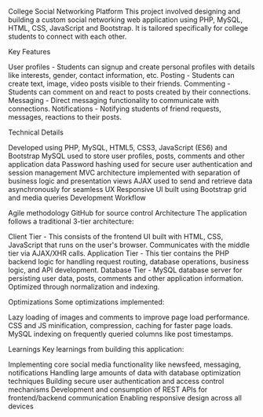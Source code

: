 College Social Networking Platform
This project involved designing and building a custom social networking web application using PHP, MySQL, HTML, CSS, JavaScript and Bootstrap. It is tailored specifically for college students to connect with each other.

Key Features

User profiles - Students can signup and create personal profiles with details like interests, gender, contact information, etc.
Posting - Students can create text, image, video posts visible to their friends.
Commenting - Students can comment on and react to posts created by their connections.
Messaging - Direct messaging functionality to communicate with connections.
Notifications - Notifying students of friend requests, messages, reactions to their posts.

Technical Details

Developed using PHP, MySQL, HTML5, CSS3, JavaScript (ES6) and Bootstrap
MySQL used to store user profiles, posts, comments and other application data
Password hashing used for secure user authentication and session management
MVC architecture implemented with separation of business logic and presentation views
AJAX used to send and retrieve data asynchronously for seamless UX
Responsive UI built using Bootstrap grid and media queries
Development Workflow

Agile methodology
GitHub for source control
Architecture
The application follows a traditional 3-tier architecture:

Client Tier - This consists of the frontend UI built with HTML, CSS, JavaScript that runs on the user's browser. Communicates with the middle tier via AJAX/XHR calls.
Application Tier - This tier contains the PHP backend logic for handling request routing, database operations, business logic, and API development.
Database Tier - MySQL database server for persisting user data, posts, comments and other application information. Optimized through normalization and indexing.

Optimizations
Some optimizations implemented:

Lazy loading of images and comments to improve page load performance.
CSS and JS minification, compression, caching for faster page loads.
MySQL indexing on frequently queried columns like post timestamps.

Learnings
Key learnings from building this application:

Implementing core social media functionality like newsfeed, messaging, notifications
Handling large amounts of data with database optimization techniques
Building secure user authentication and access control mechanisms
Development and consumption of REST APIs for frontend/backend communication
Enabling responsive design across all devices
